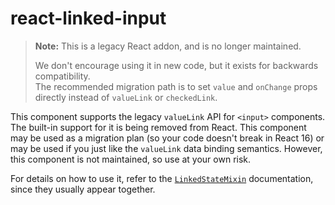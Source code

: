 # react-linked-input

>**Note:**
>This is a legacy React addon, and is no longer maintained.
>
>We don't encourage using it in new code, but it exists for backwards compatibility.  
>The recommended migration path is to set `value` and `onChange` props directly instead of `valueLink` or `checkedLink`.

This component supports the legacy `valueLink` API for `<input>` components. The built-in support for it is being removed from React. This component may be used as a migration plan (so your code doesn't break in React 16) or may be used if you just like the `valueLink` data binding semantics. However, this component is not maintained, so use at your own risk.

For details on how to use it, refer to the [`LinkedStateMixin`](https://www.npmjs.com/package/react-addons-linked-state-mixin) documentation, since they usually appear together.
